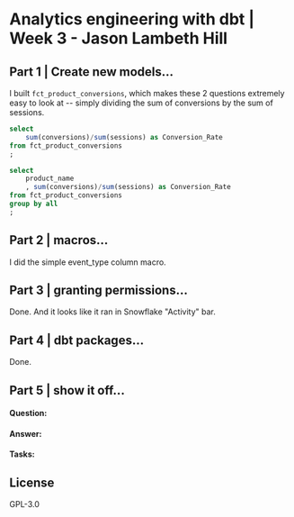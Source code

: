 # Analytics engineering with dbt | Week 3 - Jason Lambeth Hill

## Part 1 | Create new models...
I built ```fct_product_conversions```, which makes these 2 questions extremely easy to look at -- simply dividing the sum of conversions by the sum of sessions.

```sql
select 
    sum(conversions)/sum(sessions) as Conversion_Rate
from fct_product_conversions
;
```
```sql
select 
    product_name
    , sum(conversions)/sum(sessions) as Conversion_Rate
from fct_product_conversions
group by all
;
```

## Part 2 | macros...
I did the simple event_type column macro.

## Part 3 | granting permissions...
Done. And it looks like it ran in Snowflake "Activity" bar.

## Part 4 | dbt packages...
Done. 

## Part 5 | show it off...

#### Question: 

#### Answer: 

#### Tasks: 



## License
GPL-3.0
